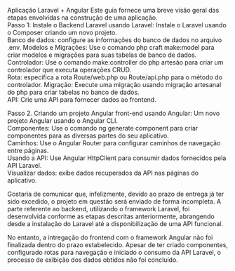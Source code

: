 Aplicação Laravel + Angular Este guia fornece uma breve visão geral das etapas envolvidas na construção de uma aplicação.  
Passo 1: Instale o Backend  Laravel usando Laravel: Instale o Laravel usando o Composer criando um novo projeto.  
Banco de dados: configure as informações do banco de dados no arquivo .env. 
Modelos e Migrações: Use o comando php craft make:model para criar modelos e migrações para suas tabelas de banco de dados. 
Controlador: Use o comando make:controller do php artesão para criar um controlador que executa operações CRUD.  
Rota: especifica a rota Route/web.php ou Route/api.php para  o método do controlador. Migração: Execute uma migração usando migração artesanal do php  para criar  tabelas no banco de dados.   
API: Crie uma API para fornecer dados ao frontend.

Passo 2. Criando um  projeto Angular front-end usando Angular: Um novo projeto Angular usando o Angular CLI.   
Componentes: Use o comando ng generate component para criar componentes para as diversas partes do seu aplicativo.   
Caminhos: Use o Angular Router para configurar caminhos de navegação entre páginas.  
Usando a API: Use Angular HttpClient para consumir  dados fornecidos pela API Laravel.  
Visualizar dados: exibe dados recuperados da API nas páginas do aplicativo.

Gostaria de comunicar que, infelizmente, devido ao prazo de entrega já ter sido excedido, o projeto em questão será enviado de forma incompleta. 
A parte referente ao backend, utilizando o framework Laravel, foi desenvolvida conforme as etapas descritas anteriormente, 
abrangendo desde a instalação do Laravel até a disponibilização de uma API funcional.

No entanto, a intregação do frontend com o framework Angular não foi finalizada dentro do prazo estabelecido. 
Apesar de ter criado componentes, configurado rotas para navegação e iniciado o consumo da API Laravel, 
o processo de exibição dos dados obtidos não foi concluído.
